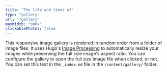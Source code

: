 ```yaml
---
title: "The life and times of"
type: "gallery"
url: "/gallery"
maxWidth: "800x"
clickablePhotos: false
---
```


This responsive image gallery is rendered in random order from a folder of image files. It uses Hugo's [Image Processing](https://gohugo.io/content-management/image-processing/) to automatically resize your images while preserving the full size image's aspect ratio. You can configure the gallery to open the full size image file when clicked, or not. You can set this text in the `_index.md` file in the `/content/gallery/` folder.

